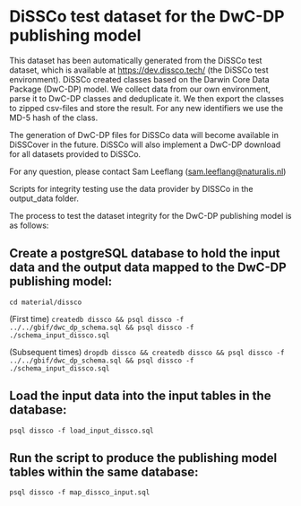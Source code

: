 # DiSSCo test dataset for the DwC-DP publishing model

This dataset has been automatically generated from the DiSSCo test dataset, which is available at https://dev.dissco.tech/ (the DiSSCo test environment).
DiSSCo created classes based on the Darwin Core Data Package (DwC-DP) model.
We collect data from our own environment, parse it to DwC-DP classes and deduplicate it.
We then export the classes to zipped csv-files and store the result.
For any new identifiers we use the MD-5 hash of the class.

The generation of DwC-DP files for DiSSCo data will become available in DiSSCover in the future.
DiSSCo will also implement a DwC-DP download for all datasets provided to DiSSCo.

For any question, please contact Sam Leeflang (sam.leeflang@naturalis.nl)

Scripts for integrity testing use the data provider by DISSCo in the output_data folder.

The process to test the dataset integrity for the DwC-DP publishing model is as follows:

## Create a postgreSQL database to hold the input data and the output data mapped to the DwC-DP publishing model:
```cd material/dissco```

(First time) ```createdb dissco && psql dissco -f ../../gbif/dwc_dp_schema.sql && psql dissco -f ./schema_input_dissco.sql```

(Subsequent times) ```dropdb dissco && createdb dissco && psql dissco -f ../../gbif/dwc_dp_schema.sql && psql dissco -f ./schema_input_dissco.sql```

## Load the input data into the input tables in the database:
```psql dissco -f load_input_dissco.sql```

## Run the script to produce the publishing model tables within the same database:
```psql dissco -f map_dissco_input.sql```

